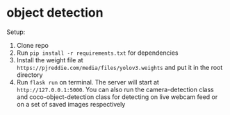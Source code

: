 # object detection

Setup:
1. Clone repo
2. Run ``pip install -r requirements.txt`` for dependencies
3. Install the weight file at ``https://pjreddie.com/media/files/yolov3.weights`` and put it in the root directory
4. Run ``flask run`` on terminal. The server will start at `http://127.0.0.1:5000`. 
You can also run the camera-detection class and coco-object-detection class for detecting on live webcam feed or on a set of saved images respectively